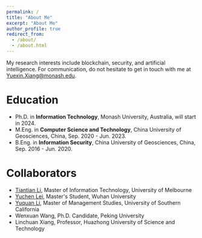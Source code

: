 ```yaml
---
permalink: /
title: "About Me"
excerpt: "About Me"
author_profile: true
redirect_from: 
  - /about/
  - /about.html
---
```


My research interests include blockchain, security, and artificial intelligence. For communication, do not hesitate to get in touch with me at <u>Yuexin.Xiang@monash.edu</u>.

Education
======
* Ph.D. in **Information Technology**, Monash University, Australia, will start in 2024.
* M.Eng. in **Computer Science and Technology**, China University of Geosciences, China, Sep. 2020 - Jun. 2023.
* B.Eng. in **Information Security**, China University of Geosciences, China, Sep. 2016 - Jun. 2020.
 
Collaborators
======
* [Tiantian Li](https://scholar.google.com/citations?user=yGoE1ZsAAAAJ&hl=en&oi=sra), Master of Information Technology, University of Melbourne
* [Yuchen Lei](https://www.linkedin.com/in/%E5%AE%87%E8%BE%B0-%E9%9B%B7-7a554a228/), Master's Student, Wuhan University
* [Yuquan Li](https://www.linkedin.com/in/yuquan-li-0228/), Master of Management Studies, University of Southern California
* Wenxuan Wang, Ph.D. Candidate, Peking University
* Linchuan Xiang, Professor, Huazhong University of Science and Technology

<div id="clustrmaps-container">
    <script type="text/javascript" id="clstr_globe" src="//clustrmaps.com/globe.js?d=2sT8kPDPch8P16xxYGXkhU-dkeBASOwIHGzWfqgU0Ks"></script>
</div>




